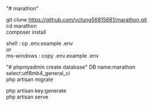 "# marathon"

git clone https://github.com/yctung56815681/marathon.git<br/>
cd marathon<br/>
composer install<br/>

shell : cp .env.example .env<br/>
or<br/>
ms-windows : copy .env.example .env<br/>

"# phpmyadmin create database"
DB name:marathon<br/>
select:utf8mb4_general_ci<br/>
php artisan migrate<br/>

php artisan key:generate<br/>
php artisan serve<br/>
